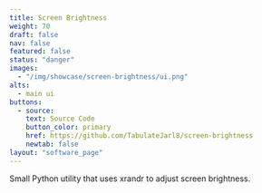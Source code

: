 ```yaml
---
title: Screen Brightness
weight: 70
draft: false
nav: false
featured: false
status: "danger"
images:
  - "/img/showcase/screen-brightness/ui.png"
alts:
  - main ui
buttons:
  - source:
    text: Source Code
    button_color: primary
    href: https://github.com/TabulateJarl8/screen-brightness
    newtab: false
layout: "software_page"
---
```


Small Python utility that uses xrandr to adjust screen brightness.

